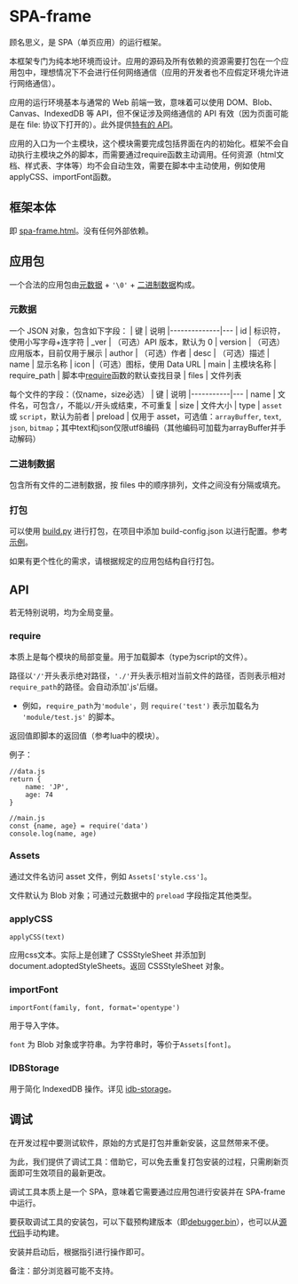 # SPA-frame
顾名思义，是 SPA（单页应用）的运行框架。

本框架专门为纯本地环境而设计。应用的源码及所有依赖的资源需要打包在一个应用包中，理想情况下不会进行任何网络通信（应用的开发者也不应假定环境允许进行网络通信）。

应用的运行环境基本与通常的 Web 前端一致，意味着可以使用 DOM、Blob、Canvas、IndexedDB 等 API，但不保证涉及网络通信的 API 有效（因为页面可能是在 file: 协议下打开的）。此外提供[特有的 API](#api)。

应用的入口为一个主模块，这个模块需要完成包括界面在内的初始化。框架不会自动执行主模块之外的脚本，而需要通过require函数主动调用。任何资源（html文档、样式表、字体等）均不会自动生效，需要在脚本中主动使用，例如使用applyCSS、importFont函数。

## 框架本体
即 [spa-frame.html](spa-frame.html)。没有任何外部依赖。

## 应用包
一个合法的应用包由[元数据](#元数据) + `'\0'` + [二进制数据](#二进制数据)构成。

### 元数据
一个 JSON 对象，包含如下字段：
| 键           | 说明
|--------------|---
| id           |  标识符，使用小写字母+连字符
| _ver         | （可选）API 版本，默认为 0
| version      | （可选）应用版本，目前仅用于展示
| author       | （可选）作者
| desc         | （可选）描述
| name         | 显示名称
| icon         |（可选）图标，使用 Data URL
| main         | 主模块名称
| require_path | 脚本中[require](#require)函数的默认查找目录
| files        | 文件列表

每个文件的字段：（仅name，size必选）
| 键        | 说明
|-----------|---
| name      | 文件名，可包含`/`，不能以`/`开头或结束，不可重复
| size      | 文件大小
| type      | `asset` 或 `script`，默认为前者
| preload   | 仅用于 asset，可选值：`arrayBuffer`, `text`, `json`, `bitmap`；其中text和json仅限utf8编码（其他编码可加载为arrayBuffer并手动解码）

### 二进制数据
包含所有文件的二进制数据，按 files 中的顺序排列，文件之间没有分隔或填充。

### 打包
可以使用 [build.py](https://github.com/Chebys/SPA-frame/releases) 进行打包，在项目中添加 build-config.json 以进行配置。参考[示例](example/build-config.json)。

如果有更个性化的需求，请根据规定的应用包结构自行打包。

## API
若无特别说明，均为全局变量。

### require
本质上是每个模块的局部变量。用于加载脚本（type为script的文件）。

路径以`'/'`开头表示绝对路径，`'./'`开头表示相对当前文件的路径，否则表示相对`require_path`的路径。会自动添加'.js'后缀。
* 例如，`require_path`为`'module'`，则 `require('test')` 表示加载名为 `'module/test.js'` 的脚本。

返回值即脚本的返回值（参考lua中的模块）。

例子：

    //data.js
    return {
        name: 'JP',
        age: 74
    }

    //main.js
    const {name, age} = require('data')
    console.log(name, age)

### Assets
通过文件名访问 asset 文件，例如 `Assets['style.css']`。

文件默认为 Blob 对象；可通过元数据中的 `preload` 字段指定其他类型。

### applyCSS

    applyCSS(text)

应用css文本。实际上是创建了 CSSStyleSheet 并添加到 document.adoptedStyleSheets。返回 CSSStyleSheet 对象。

### importFont

    importFont(family, font, format='opentype')

用于导入字体。

`font` 为 Blob 对象或字符串。为字符串时，等价于`Assets[font]`。

### IDBStorage
用于简化 IndexedDB 操作。详见 [idb-storage](https://github.com/Chebys/idb-storage)。

## 调试
在开发过程中要测试软件，原始的方式是打包并重新安装，这显然带来不便。

为此，我们提供了调试工具：借助它，可以免去重复打包安装的过程，只需刷新页面即可生效项目的最新更改。

调试工具本质上是一个 SPA，意味着它需要通过应用包进行安装并在 SPA-frame 中运行。

要获取调试工具的安装包，可以下载预构建版本（即[debugger.bin](https://github.com/Chebys/SPA-frame/releases)），也可以从[源代码](debugger)手动构建。

安装并启动后，根据指引进行操作即可。

备注：部分浏览器可能不支持。